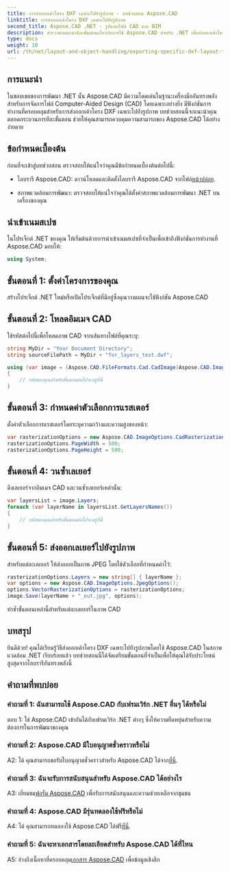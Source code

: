 ```yaml
---
title: การส่งออกเค้าโครง DXF เฉพาะไปยังรูปภาพ - บทช่วยสอน Aspose.CAD
linktitle: การส่งออกเค้าโครง DXF เฉพาะไปยังรูปภาพ
second_title: Aspose.CAD .NET - รูปแบบไฟล์ CAD และ BIM
description: สำรวจคำแนะนำทีละขั้นตอนเกี่ยวกับการใช้ Aspose.CAD สำหรับ .NET เพื่อส่งออกเค้าโครง DXF เฉพาะไปยังรูปภาพ เพิ่มประสิทธิภาพการพัฒนา .NET ของคุณให้สูงสุดด้วยบทช่วยสอนอันทรงพลังนี้
type: docs
weight: 10
url: /th/net/layout-and-object-handling/exporting-specific-dxf-layout-to-image/
---
```

## การแนะนำ

ในขอบเขตของการพัฒนา .NET นั้น Aspose.CAD มีความโดดเด่นในฐานะเครื่องมืออันทรงพลังสำหรับการจัดการไฟล์ Computer-Aided Design (CAD) โดยเฉพาะอย่างยิ่ง มีฟังก์ชันการทำงานที่ครอบคลุมสำหรับการส่งออกเค้าโครง DXF เฉพาะไปยังรูปภาพ บทช่วยสอนนี้จะแนะนำคุณตลอดกระบวนการทีละขั้นตอน ช่วยให้คุณสามารถควบคุมความสามารถของ Aspose.CAD ได้อย่างง่ายดาย

## ข้อกำหนดเบื้องต้น

ก่อนที่จะเข้าสู่บทช่วยสอน ตรวจสอบให้แน่ใจว่าคุณมีข้อกำหนดเบื้องต้นต่อไปนี้:

-  ไลบรารี Aspose.CAD: ดาวน์โหลดและติดตั้งไลบรารี Aspose.CAD จากไฟล์[หน้าปล่อย](https://releases.aspose.com/cad/net/).

- สภาพแวดล้อมการพัฒนา: ตรวจสอบให้แน่ใจว่าคุณได้ตั้งค่าสภาพแวดล้อมการพัฒนา .NET บนเครื่องของคุณ

## นำเข้าเนมสเปซ

ในโปรเจ็กต์ .NET ของคุณ ให้เริ่มต้นด้วยการนำเข้าเนมสเปซที่จำเป็นเพื่อเข้าถึงฟังก์ชันการทำงานที่ Aspose.CAD มอบให้:

```csharp
using System;
```

## ขั้นตอนที่ 1: ตั้งค่าโครงการของคุณ

สร้างโปรเจ็กต์ .NET ใหม่หรือเปิดโปรเจ็กต์ที่มีอยู่ซึ่งคุณวางแผนจะใช้ฟังก์ชัน Aspose.CAD

## ขั้นตอนที่ 2: โหลดอิมเมจ CAD

ใช้รหัสต่อไปนี้เพื่อโหลดภาพ CAD จากเส้นทางไฟล์ที่คุณระบุ:

```csharp
string MyDir = "Your Document Directory";
string sourceFilePath = MyDir + "for_layers_test.dwf";

using (var image = (Aspose.CAD.FileFormats.Cad.CadImage)Aspose.CAD.Image.Load(sourceFilePath))
{
    // รหัสของคุณสำหรับขั้นตอนต่อไปจะอยู่ที่นี่
}
```

## ขั้นตอนที่ 3: กำหนดค่าตัวเลือกการแรสเตอร์

ตั้งค่าตัวเลือกการแรสเตอร์โดยระบุความกว้างและความสูงของหน้า:

```csharp
var rasterizationOptions = new Aspose.CAD.ImageOptions.CadRasterizationOptions();
rasterizationOptions.PageWidth = 500;
rasterizationOptions.PageHeight = 500;
```

## ขั้นตอนที่ 4: วนซ้ำเลเยอร์

ดึงเลเยอร์จากอิมเมจ CAD และวนซ้ำเลเยอร์เหล่านั้น:

```csharp
var layersList = image.Layers;
foreach (var layerName in layersList.GetLayersNames())
{
    // รหัสของคุณสำหรับขั้นตอนต่อไปจะอยู่ที่นี่
}
```

## ขั้นตอนที่ 5: ส่งออกเลเยอร์ไปยังรูปภาพ

สำหรับแต่ละเลเยอร์ ให้ส่งออกเป็นภาพ JPEG โดยใช้ตัวเลือกที่กำหนดค่าไว้:

```csharp
rasterizationOptions.Layers = new string[] { layerName };
var options = new Aspose.CAD.ImageOptions.JpegOptions();
options.VectorRasterizationOptions = rasterizationOptions;
image.Save(layerName + "_out.jpg", options);
```

ทำซ้ำขั้นตอนเหล่านี้สำหรับแต่ละเลเยอร์ในภาพ CAD

## บทสรุป

ยินดีด้วย! คุณได้เรียนรู้วิธีส่งออกเค้าโครง DXF เฉพาะไปยังรูปภาพโดยใช้ Aspose.CAD ในสภาพแวดล้อม .NET เรียบร้อยแล้ว บทช่วยสอนนี้ได้จัดเตรียมขั้นตอนที่จำเป็นเพื่อให้คุณได้รับประโยชน์สูงสุดจากไลบรารีอันทรงพลังนี้

## คำถามที่พบบ่อย

### คำถามที่ 1: ฉันสามารถใช้ Aspose.CAD กับเฟรมเวิร์ก .NET อื่นๆ ได้หรือไม่

ตอบ 1: ใช่ Aspose.CAD เข้ากันได้กับเฟรมเวิร์ก .NET ต่างๆ ซึ่งให้ความยืดหยุ่นสำหรับความต้องการในการพัฒนาของคุณ

### คำถามที่ 2: Aspose.CAD มีใบอนุญาตชั่วคราวหรือไม่

 A2: ได้ คุณสามารถขอรับใบอนุญาตชั่วคราวสำหรับ Aspose.CAD ได้จาก[ที่นี่](https://purchase.aspose.com/temporary-license/).

### คำถามที่ 3: ฉันจะรับการสนับสนุนสำหรับ Aspose.CAD ได้อย่างไร

 A3: เยี่ยมชม[ฟอรั่ม Aspose.CAD](https://forum.aspose.com/c/cad/19) เพื่อรับการสนับสนุนและความช่วยเหลือจากชุมชน

### คำถามที่ 4: Aspose.CAD มีรุ่นทดลองใช้ฟรีหรือไม่

 A4: ได้ คุณสามารถทดลองใช้ Aspose.CAD ได้ฟรี[ที่นี่](https://releases.aspose.com/).

### คำถามที่ 5: ฉันจะหาเอกสารโดยละเอียดสำหรับ Aspose.CAD ได้ที่ไหน

 A5: อ้างถึงเนื้อหาที่ครอบคลุม[เอกสาร Aspose.CAD](https://reference.aspose.com/cad/net/) เพื่อข้อมูลเชิงลึก